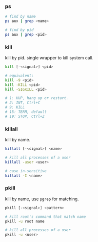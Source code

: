 ### ps

```bash
# find by name
ps aux | grep <name>

# find by pid
ps aux | grep <pid>
```



### kill

kill by pid. single wrapper to kill system call.

```bash
kill [-<signal>] <pid>

# equivalent:
kill -9 <pid>
kill -KILL <pid>
kill -SIGKILL <pid>

# 1: HUP, hang up or restart.
# 2: INT, Ctrl+C
# 9: KILL
# 15: TERM, default
# 19: STOP, Ctrl+Z
```



### killall

kill by name.

```bash
killall [-<signal>] <name>

# kill all processes of a user
killall -user <user>

# case in-sensitive
killall -I <name>
```



### pkill

kill by name, use `pgrep` for matching.

```bash
pkill [-<signal>] <pattern>

# kill root's command that match name
pkill -u root name

# kill all processes of a user
pkill -u <user>
```

